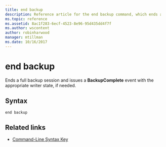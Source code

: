 ```yaml
---
title: end backup
description: Reference article for the end backup command, which ends a full backup session and issues a **BackupComplete** event with the appropriate writer state, if needed.
ms.topic: reference
ms.assetid: 8ac1f283-6ecf-4523-8e96-95d435dd4f7f
ms.author: wscontent
author: robinharwood
manager: mtillman
ms.date: 10/16/2017
---
```


# end backup

Ends a full backup session and issues a **BackupComplete** event with the appropriate writer state, if needed.

## Syntax

```
end backup
```

## Related links

- [Command-Line Syntax Key](command-line-syntax-key.md)
